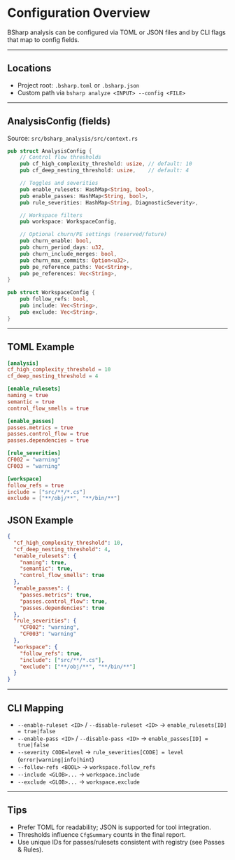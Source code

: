 # Configuration Overview

BSharp analysis can be configured via TOML or JSON files and by CLI flags that map to config fields.

---

## Locations

- Project root: `.bsharp.toml` or `.bsharp.json`
- Custom path via `bsharp analyze <INPUT> --config <FILE>`

---

## AnalysisConfig (fields)

Source: `src/bsharp_analysis/src/context.rs`

```rust
pub struct AnalysisConfig {
    // Control flow thresholds
    pub cf_high_complexity_threshold: usize, // default: 10
    pub cf_deep_nesting_threshold: usize,    // default: 4

    // Toggles and severities
    pub enable_rulesets: HashMap<String, bool>,
    pub enable_passes: HashMap<String, bool>,
    pub rule_severities: HashMap<String, DiagnosticSeverity>,

    // Workspace filters
    pub workspace: WorkspaceConfig,

    // Optional churn/PE settings (reserved/future)
    pub churn_enable: bool,
    pub churn_period_days: u32,
    pub churn_include_merges: bool,
    pub churn_max_commits: Option<u32>,
    pub pe_reference_paths: Vec<String>,
    pub pe_references: Vec<String>,
}

pub struct WorkspaceConfig {
    pub follow_refs: bool,
    pub include: Vec<String>,
    pub exclude: Vec<String>,
}
```

---

## TOML Example

```toml
[analysis]
cf_high_complexity_threshold = 10
cf_deep_nesting_threshold = 4

[enable_rulesets]
naming = true
semantic = true
control_flow_smells = true

[enable_passes]
passes.metrics = true
passes.control_flow = true
passes.dependencies = true

[rule_severities]
CF002 = "warning"
CF003 = "warning"

[workspace]
follow_refs = true
include = ["src/**/*.cs"]
exclude = ["**/obj/**", "**/bin/**"]
```

## JSON Example

```json
{
  "cf_high_complexity_threshold": 10,
  "cf_deep_nesting_threshold": 4,
  "enable_rulesets": {
    "naming": true,
    "semantic": true,
    "control_flow_smells": true
  },
  "enable_passes": {
    "passes.metrics": true,
    "passes.control_flow": true,
    "passes.dependencies": true
  },
  "rule_severities": {
    "CF002": "warning",
    "CF003": "warning"
  },
  "workspace": {
    "follow_refs": true,
    "include": ["src/**/*.cs"],
    "exclude": ["**/obj/**", "**/bin/**"]
  }
}
```

---

## CLI Mapping

- `--enable-ruleset <ID>` / `--disable-ruleset <ID>` → `enable_rulesets[ID] = true|false`
- `--enable-pass <ID>` / `--disable-pass <ID>` → `enable_passes[ID] = true|false`
- `--severity CODE=level` → `rule_severities[CODE] = level` (`error|warning|info|hint`)
- `--follow-refs <BOOL>` → `workspace.follow_refs`
- `--include <GLOB>...` → `workspace.include`
- `--exclude <GLOB>...` → `workspace.exclude`

---

## Tips

- Prefer TOML for readability; JSON is supported for tool integration.
- Thresholds influence `CfgSummary` counts in the final report.
- Use unique IDs for passes/rulesets consistent with registry (see Passes & Rules).
